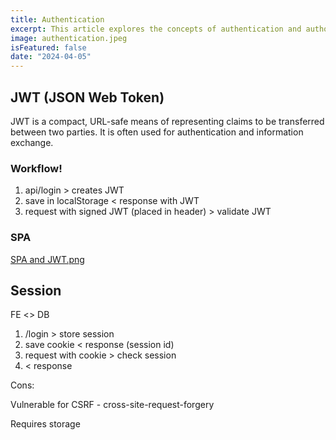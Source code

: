 ```yaml
---
title: Authentication
excerpt: This article explores the concepts of authentication and authorization, comparing JWT and session-based authentication methods. Learn how each method works, their advantages, and their potential security risks.
image: authentication.jpeg
isFeatured: false
date: "2024-04-05"
---
```

## JWT (JSON Web Token)
JWT is a compact, URL-safe means of representing claims to be transferred between two parties.
It is often used for authentication and information exchange.

### Workflow!

1.  api/login > creates JWT
2.  save in localStorage < response with JWT 
3.  request with signed JWT (placed in header) > validate JWT

### SPA

[SPA and JWT.png](jwt.png)

## Session

FE <> DB

1.  /login > store session 
2.  save cookie < response (session id)
3.  request with cookie > check session
4.  < response

Cons:

Vulnerable for CSRF - cross-site-request-forgery

Requires storage

